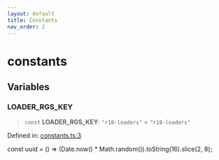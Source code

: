 ```yaml
---
layout: default
title: Constants
nav_order: 2
---
```


# constants

## Variables

### LOADER_RGS_KEY

> `const` **LOADER_RGS_KEY**: `"r18-loaders"` = `"r18-loaders"`

Defined in: [constants.ts:3](https://github.com/react18-tools/turborepo-template/blob/2f8a7b4698f2beb670e2488d0c143871ef628835/lib/src/constants.ts#L3)

const uuid = () =\> (Date.now() \* Math.random()).toString(16).slice(2, 8);

